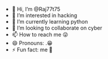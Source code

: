 - 👋 Hi, I’m @Raj77t75
- 👀 I’m interested in hacking 
- 🌱 I’m currently learning python 
- 💞️ I’m looking to collaborate on cyber 
- 📫 How to reach me 😜
- 😄 Pronouns: .😁
- ⚡ Fun fact: me 🤣 

<!---
Raj77t75/Raj77t75 is a ✨ special ✨ repository because its `README.md` (this file) appears on your GitHub profile.
You can click the Preview link to take a look at your changes.
--->
